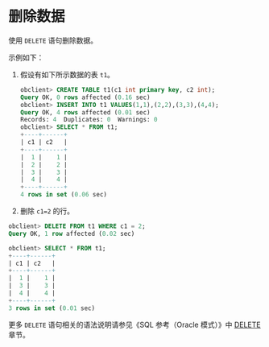 # 删除数据

使用 `DELETE` 语句删除数据。

示例如下：

1. 假设有如下所示数据的表 `t1`。

   ```sql
   obclient> CREATE TABLE t1(c1 int primary key, c2 int);
   Query OK, 0 rows affected (0.16 sec)
   obclient> INSERT INTO t1 VALUES(1,1),(2,2),(3,3),(4,4);
   Query OK, 4 rows affected (0.01 sec)
   Records: 4  Duplicates: 0  Warnings: 0
   obclient> SELECT * FROM t1;
   +----+------+
   | c1 | c2   |
   +----+------+
   |  1 |    1 |
   |  2 |    2 |
   |  3 |    3 |
   |  4 |    4 |
   +----+------+
   4 rows in set (0.06 sec)
   ```

2. 删除 `c1=2` 的行。

```sql
obclient> DELETE FROM t1 WHERE c1 = 2;
Query OK, 1 row affected (0.02 sec)

obclient> SELECT * FROM t1;
+----+------+
| c1 | c2   |
+----+------+
|  1 |    1 |
|  3 |    3 |
|  4 |    4 |
+----+------+
3 rows in set (0.01 sec)
```

更多 `DELETE` 语句相关的语法说明请参见《SQL 参考（Oracle 模式）》中 [DELETE](../../11.sql-reference-oracle-mode/9.sql-statement-1/2.DML/1.DELETE-1.md)章节。
